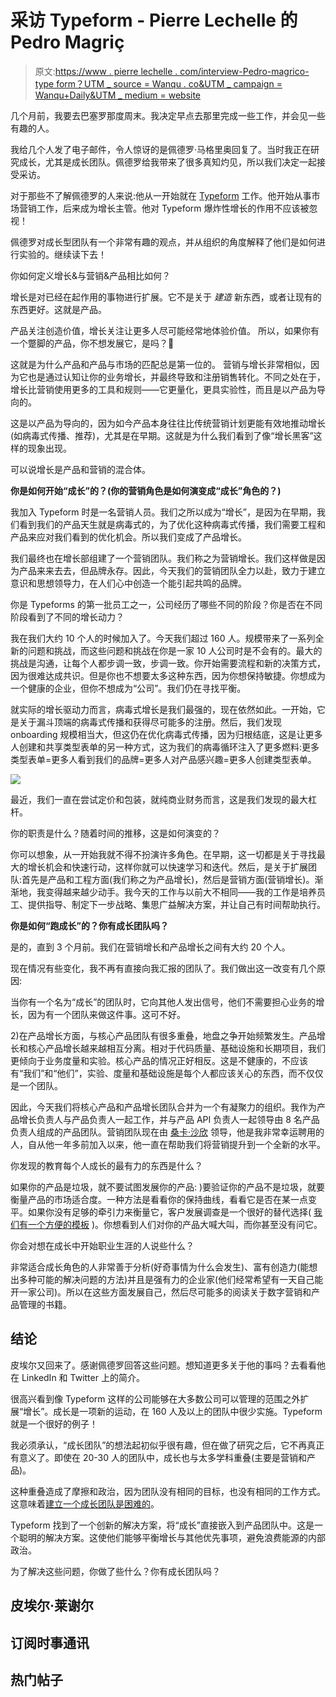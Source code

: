 # 采访 Typeform - Pierre Lechelle 的 Pedro Magriç

> 原文:[https://www . pierre lechelle . com/interview-Pedro-magrico-type form？UTM _ source = Wanqu . co&UTM _ campaign = Wanqu+Daily&UTM _ medium = website](https://www.pierrelechelle.com/interview-pedro-magrico-typeform?utm_source=wanqu.co&utm_campaign=Wanqu+Daily&utm_medium=website)

几个月前，我要去巴塞罗那度周末。我决定早点去那里完成一些工作，并会见一些有趣的人。

我给几个人发了电子邮件，令人惊讶的是佩德罗·马格里奥回复了。当时我正在研究成长，尤其是成长团队。佩德罗给我带来了很多真知灼见，所以我们决定一起接受采访。

对于那些不了解佩德罗的人来说:他从一开始就在 [Typeform](https://www.typeform.com/) 工作。他开始从事市场营销工作，后来成为增长主管。他对 Typeform 爆炸性增长的作用不应该被忽视！

佩德罗对成长型团队有一个非常有趣的观点，并从组织的角度解释了他们是如何进行实验的。继续读下去！

你如何定义增长&与营销&产品相比如何？

增长是对已经在起作用的事物进行扩展。它不是关于 *建造* 新东西，或者让现有的东西更好。这就是产品。

产品关注创造价值，增长关注让更多人尽可能经常地体验价值。 所以，如果你有一个蹩脚的产品，你不想发展它，是吗？🙂

这就是为什么产品和产品与市场的匹配总是第一位的。    营销与增长非常相似，因为它也是通过认知让你的业务增长，并最终导致和注册销售转化。不同之处在于，增长比营销使用更多的工具和规则——它更量化，更具实验性，而且是以产品为导向的。

这是以产品为导向的，因为如今产品本身往往比传统营销计划更能有效地推动增长(如病毒式传播、推荐)，尤其是在早期。这就是为什么我们看到了像“增长黑客”这样的现象出现。

可以说增长是产品和营销的混合体。

**你是如何开始“成长”的？(你的营销角色是如何演变成“成长”角色的？)**

我加入 Typeform 时是一名营销人员。我们之所以成为“增长”，是因为在早期，我们看到我们的产品天生就是病毒式的，为了优化这种病毒式传播，我们需要工程和产品来应对我们看到的优化机会。所以我们变成了产品增长。

我们最终也在增长部组建了一个营销团队。我们称之为营销增长。我们这样做是因为产品来来去去，但品牌永存。因此，今天我们的营销团队全力以赴，致力于建立意识和思想领导力，在人们心中创造一个能引起共鸣的品牌。

你是 Typeforms 的第一批员工之一，公司经历了哪些不同的阶段？你是否在不同阶段看到了不同的增长动力？

我在我们大约 10 个人的时候加入了。今天我们超过 160 人。规模带来了一系列全新的问题和挑战，而这些问题和挑战在你是一家 10 人公司时是不会有的。最大的挑战是沟通，让每个人都步调一致，步调一致。你开始需要流程和新的决策方式，因为很难达成共识。但是你也不想要太多这种东西，因为你想保持敏捷。你想成为一个健康的企业，但你不想成为“公司”。我们仍在寻找平衡。

就实际的增长驱动力而言，病毒式增长是我们最强的，现在依然如此。一开始，它是关于漏斗顶端的病毒式传播和获得尽可能多的注册。然后，我们发现 onboarding 规模相当大，但这仍在优化病毒式传播，因为归根结底，这是让更多人创建和共享类型表单的另一种方式，这为我们的病毒循环注入了更多燃料:更多类型表单=更多人看到我们的品牌=更多人对产品感兴趣=更多人创建类型表单。

![](../Images/1a6b099a22a3f7f83b6caa595aef882d.png)

最近，我们一直在尝试定价和包装，就纯商业财务而言，这是我们发现的最大杠杆。

你的职责是什么？随着时间的推移，这是如何演变的？

你可以想象，从一开始我就不得不扮演许多角色。在早期，这一切都是关于寻找最大的增长机会和快速行动，这样你就可以快速学习和迭代。然后，是关于扩展团队:首先是产品和工程方面(我们称之为产品增长)，然后是营销方面(营销增长)。渐渐地，我变得越来越少动手。我今天的工作与以前大不相同——我的工作是培养员工、提供指导、制定下一步战略、集思广益解决方案，并让自己有时间帮助执行。

**你是如何“跑成长”的？你有成长团队吗？**

是的，直到 3 个月前。我们在营销增长和产品增长之间有大约 20 个人。

现在情况有些变化，我不再有直接向我汇报的团队了。我们做出这一改变有几个原因:

当你有一个名为“成长”的团队时，它向其他人发出信号，他们不需要担心业务的增长，因为有一个团队来做这件事。这可不好。

2)在产品增长方面，与核心产品团队有很多重叠，地盘之争开始频繁发生。产品增长和核心产品增长越来越相互分离。相对于代码质量、基础设施和长期项目，我们更倾向于业务度量和实验。核心产品的情况正好相反。这是不健康的，不应该有“我们”和“他们”，实验、度量和基础设施是每个人都应该关心的东西，而不仅仅是一个团队。

因此，今天我们将核心产品和产品增长团队合并为一个有凝聚力的组织。我作为产品增长负责人与产品负责人一起工作，并与产品 API 负责人一起领导由 8 名产品负责人组成的产品团队。营销团队现在由 [桑卡·沙欣](https://www.linkedin.com/in/sancarsahin) 领导，他是我非常幸运聘用的人，自从他一年多前加入以来，他一直在帮助我们将营销提升到一个全新的水平。

你发现的教育每个人成长的最有力的东西是什么？

如果你的产品是垃圾，就不要试图发展你的产品: )要验证你的产品不是垃圾，就要衡量产品的市场适合度。一种方法是看看你的保持曲线，看看它是否在某一点变平。如果你没有足够的牵引力来衡量它，客户发展调查是一个很好的替代选择( [我们有一个方便的模板](https://www.typeform.com/examples/surveys/customer-development-survey-template/) )。你想看到人们对你的产品大喊大叫，而你甚至没有问它。

你会对想在成长中开始职业生涯的人说些什么？

非常适合成长角色的人非常善于分析(好奇事情为什么会发生)、富有创造力(能想出多种可能的解决问题的方法)并且是强有力的企业家(他们经常希望有一天自己能开一家公司)。所以在这些方面发展自己，然后尽可能多的阅读关于数字营销和产品管理的书籍。

## 结论

皮埃尔又回来了。感谢佩德罗回答这些问题。想知道更多关于他的事吗？去看看他在 LinkedIn 和 Twitter 上的简介。

很高兴看到像 Typeform 这样的公司能够在大多数公司可以管理的范围之外扩展“增长”。成长是一项新的运动，在 160 人及以上的团队中很少实施。Typeform 就是一个很好的例子！

我必须承认，“成长团队”的想法起初似乎很有趣，但在做了研究之后，它不再真正有意义了。即使在 20-30 人的团队中，成长也与太多学科重叠(主要是营销和产品)。

这种重叠造成了摩擦和政治，因为团队没有相同的目标，也没有相同的工作方式。这意味着[建立一个成长团队是困难的](https://www.pierrelechelle.com/growth-process-failures)。

Typeform 找到了一个创新的解决方案，将“成长”直接嵌入到产品团队中。这是一个聪明的解决方案。这使他们能够平衡增长与其他优先事项，避免浪费能源的内部政治。

为了解决这些问题，你做了些什么？你有成长团队吗？

## 皮埃尔·莱谢尔

## 订阅时事通讯

## 热门帖子